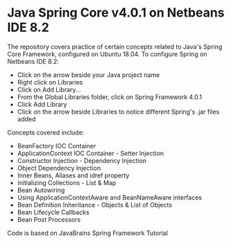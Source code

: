 # Java Spring Core v4.0.1 on Netbeans IDE 8.2

The repository covers practice of certain concepts related to Java's Spring Core Framework, configured on Ubuntu 18.04. To configure Spring on Netbeans IDE 8.2:
- Click on the arrow beside your Java project name
- Right click on Libraries
- Click on Add Library...
- From the Global Libraries folder, click on Spring Framework 4.0.1
- Click Add Library
- Click on the arrow beside Libraries to notice different Spring's .jar files added

Concepts covered include:

- BeanFactory IOC Container
- ApplicationContext IOC Container - Setter Injection
- Constructor Injection - Dependency Injection
- Object Dependency Injection
- Inner Beans, Aliases and idref property
- Initializing Collections - List & Map
- Bean Autowiring
- Using ApplicationContextAware and BeanNameAware interfaces
- Bean Definition Inheritance - Objects & List of Objects
- Bean Lifecycle Callbacks
- Bean Post Processors

Code is based on JavaBrains Spring Framework Tutorial
